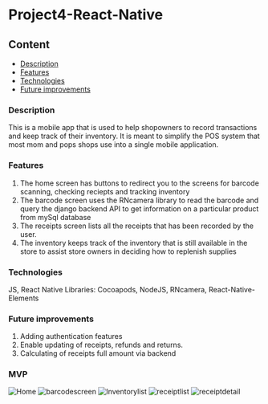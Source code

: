 # Project4-React-Native

## Content

- [Description](#description)
- [Features](#features)
- [Technologies](#Technologies)
- [Future improvements](#Future-improvements)

### Description

This is a mobile app that is used to help shopowners to record transactions and keep track of their inventory. It is meant to simplify the POS system that most mom and pops shops use into a single mobile application.

### Features

1. The home screen has buttons to redirect you to the screens for barcode scanning, checking reciepts and tracking inventory
2. The barcode screen uses the RNcamera library to read the barcode and query the django backend API to get information on a particular product from mySql database
3. The receipts screen lists all the receipts that has been recorded by the user.
4. The inventory keeps track of the inventory that is still available in the store to assist store owners in deciding how to replenish supplies

### Technologies

JS, React Native
Libraries: Cocoapods, NodeJS, RNcamera, React-Native-Elements

### Future improvements

1. Adding authentication features
2. Enable updating of receipts, refunds and returns.
3. Calculating of receipts full amount via backend

### MVP

![Home](https://github.com/Thngkia/Project4-React-Native/blob/master/images/home.png)
![barcodescreen](https://github.com/Thngkia/Project4-React-Native/blob/master/images/barcodescreen.png)
![Inventorylist](https://github.com/Thngkia/Project4-React-Native/blob/master/images/invetorylist.png)
![receiptlist](https://github.com/Thngkia/Project4-React-Native/blob/master/images/receiptlist.png)
![receiptdetail](https://github.com/Thngkia/Project4-React-Native/blob/master/images/receiptdetail.png)
